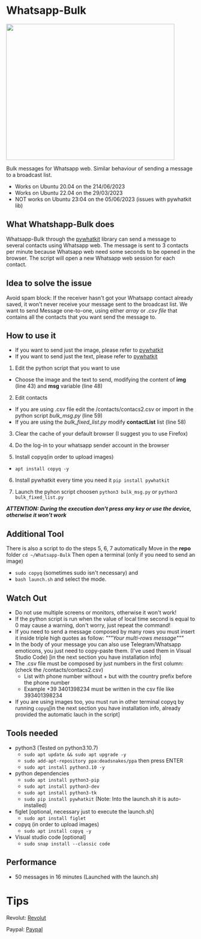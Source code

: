 # Whatsapp-Bulk

<img src="https://github.com/Mattiamene1/Whatsapp-Bulk/blob/main/images/wa-bulk.gif" width="448" height="363">

Bulk messages for Whatsapp web. Similar behaviour of sending a message to a broadcast list.

- Works on Ubuntu 20.04 on the 214/06/2023
- Works on Ubuntu 22.04 on the 29/03/2023
- NOT works on Ubuntu 23:04 on the 05/06/2023 (issues with pywhatkit lib)

## What Whatshapp-Bulk does
Whatsapp-Bulk through the [pywhatkit](https://pypi.org/project/pywhatkit/) library can send a message to several contacts using Whatsapp web.
The message is sent to 3 contacts per minute because Whatsapp web need some seconds to be opened in the browser.
The script will open a new Whatsapp web session for each contact.

## Idea to solve the issue
Avoid spam block: If the receiver hasn't got your Whatsapp contact already saved, it won't never receive your message sent to the broadcast list.
We want to send Message one-to-one, using either _array_ or _.csv file_ that contains all the contacts that you want send the message to. 

## How to use it
- If you want to send just the image, please refer to [pywhatkit](https://pypi.org/project/pywhatkit/)
- If you want to send just the text, please refer to [pywhatkit](https://pypi.org/project/pywhatkit/)

1) Edit the python script that you want to use
  - Choose the image and the text to send, modifying the content of **img** (line 43) and **msg** variable (line 48)

2) Edit contacts
  - If you are using .csv file edit the /contacts/contacs2.csv or import in the python script *bulk_msg.py* (line 59)
  - If you are using the *bulk_fixed_list.py* modify **contactList** list (line 58)

3) Clear the cache of your default browser (I suggest you to use Firefox)

4) Do the log-in to your whatsapp sender account in the browser

5) Install copyq(in order to upload images)
- ```apt install copyq -y```

6) Install pywhatkit every time you need it
```pip install pywhatkit```
  
7) Launch the pyhon script choosen
```python3 bulk_msg.py```
or
```python3 bulk_fixed_list.py```
  
***ATTENTION: During the execution don't press any key or use the device, otherwise it won't work***

## Additional Tool
There is also a script to do the steps 5, 6, 7 automatically
Move in the **repo** folder 
```cd ~/Whatsapp-Bulk```
Then open a terminal (only if you need to send an image)
- ```sudo copyq``` (sometimes sudo isn't necessary)
and
- ```bash launch.sh``` and select the mode.

## Watch Out
- Do not use multiple screens or monitors, otherwise it won't work!
- If the python script is run when the value of local time second is equal to 0 may cause a warning, don't worry, just repeat the command!
- If you need to send a message composed by many rows you must insert it inside triple high quotes as follow: _"""Your multi-rows message"""_
- In the body of your message you can also use Telegram/Whatsapp emoticons, you just need to copy-paste them. (I've used them in Visual Studio Code) [in the next section you have installation info]
- The .csv file must be composed by just numbers in the first column: (check the /contacts/contacs2.csv)
  - List with phone number without + but with the country prefix before the phone number
  - Example +39 3401398234 must be written in the csv file like 393401398234
- If you are using images too, you must run in other terminal copyq by running ```copyq```[in the next section you have installation info, already provided the automatic lauch in the script]

## Tools needed
- python3 (Tested on python3.10.7)
  - ```sudo apt update && sudo apt upgrade -y```
  - ```sudo add-apt-repository ppa:deadsnakes/ppa``` then press ENTER
  - ```sudo apt install python3.10 -y```
- python dependencies
  - ```sudo apt install python3-pip```
  - ```sudo apt install python3-dev```
  - ```sudo apt install python3-tk```
  - ```sudo pip install pywhatkit``` (Note: Into the launch.sh it is auto-installed) 
- figlet [optional, necessary just to execute the launch.sh]
  - ```sudo apt install figlet```
- copyq (in order to upload images)
  - ```sudo apt install copyq -y```
- Visual studio code [optional]
  - ```sudo snap install --classic code```

## Performance  
- 50 messages in 16 minutes (Launched with the launch.sh)

# Tips
Revolut:
[Revolut](https://revolut.me/mattiaw7o9)

Paypal:
[Paypal](https://www.paypal.me/mattiameneghin)
